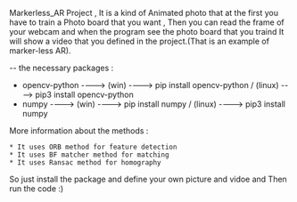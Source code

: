  Markerless_AR Project ,
 It is a kind of Animated photo that at the first you have to train a Photo board that you want , Then you can read the frame of your webcam and when the program see the photo board that you traind It will show a video that you defined in the project.(That is an example of marker-less AR).
 
 -- the necessary packages :
  - opencv-python ----> (win) ----> pip install opencv-python / (linux) ----> pip3 install opencv-python
  - numpy ----> (win) ----> pip install numpy / (linux) ----> pip3 install numpy
  
  More information about the methods :
  
    * It uses ORB method for feature detection
    * It uses BF matcher method for matching
    * It uses Ransac method for homography
  
  So just install the package and define your own picture and vidoe and Then run the code :)
